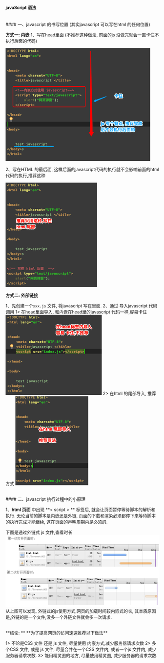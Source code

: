 #### javaScript 语法


<br>
#### 一、javascript 的书写位置 (其实javascript 可以写在html 的任何位置)


**方式一: 内嵌**
1、写在head里面 
(不推荐这种做法, 前面的js 没做完就会一直卡住不执行后面的代码) 

![](/assets/Snip20190111_7.png)

2、写在HTML 的最后面, 这样后面的javascript代码的执行就不会影响前面的html代码的执行,推荐这种

![](/assets/Snip20190114_3.png)



**方式二: 外部链接**

1、先创建一个`xxx.js` 文件, 将javascript 写在里面.
2、通过 <script src="xxx.js"> </script> 导入javascript 代码调用
1> 在head里面导入, 和内嵌在head里的javascript 代码一样,容易卡住
![](/assets/Snip20190114_5.png)
2> 在html 的尾部导入, 推荐方式
![](/assets/Snip20190114_4.png)







<br>
#### 二、javascript 执行过程中的小原理

1、**html 页面** 中出现 **&lt; script &gt; ** 标签后, 就会让页面暂停等待脚本的解析和执行. 无论当前的脚本是内嵌还是外链, 页面的下载和渲染必须都停下来等待脚本的执行完成才能继续, 这在页面的声明周期内是必须的.


下图是通过外链式 js 文件,查看时长
![](/assets/rqjst.png)
从上图可以发现, 外链式的js使用方式,网页的加载时间较内嵌式的长, 其本质原因是,外链的是一个文件,没多一个外链文件就会多一次请求.


<br>
**结论: **
**为了提高网页的访问速速推荐以下做法**

1> 不论是CSS 文件 还是 js 文件, 尽量使用 内嵌方式,减少服务器请求次数
2> 多个CSS 文件, 或是 js 文件, 尽量合并在一个CSS 文件内, 或者一个js 文件内, 减少服务器请求次数.
3> 能用精灵图的地方, 尽量使用精灵图, 减少服务器的请求次数.

